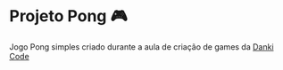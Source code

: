 # Projeto Pong :video_game:

 Jogo Pong simples criado durante a aula de criação de games da [Danki Code](https://cursos.dankicode.com/)
